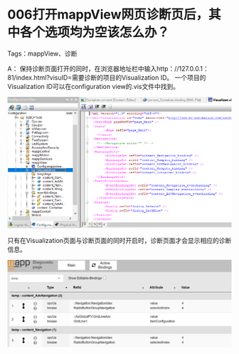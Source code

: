 # 006打开mappView网页诊断页后，其中各个选项均为空该怎么办？
Tags：mappView、诊断

A：
保持诊断页面打开的同时，在浏览器地址栏中输入http：//127.0.0.1：81/index.html?visuID=需要诊断的项目的Visualization ID。
一个项目的Visualization ID可以在configuration view的.vis文件中找到。

![Img](./FILES/006打开mappView网页诊断页后，其中各个选项均为空该怎么办？.md/img-20220530004721.png)

只有在Visualization页面与诊断页面的同时开启时，诊断页面才会显示相应的诊断信息。

![Img](./FILES/006打开mappView网页诊断页后，其中各个选项均为空该怎么办？.md/img-20220530004731.png)
